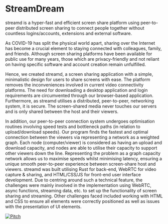 # StreamDream
streamd is a hyper-fast and efficient screen share platform using peer-to-peer distributed screen sharing to connect people together without countless logins/accounts, extensions and external software.

As COVID-19 has split the physical world apart, sharing over the Internet has become a crucial element to staying connected with colleagues, family, and friends. Although screen sharing platforms have been available for public use for many years, those which are privacy-friendly and not reliant on having specific software and account creation remain unfulfilled.

Hence, we created streamd, a screen sharing application with a simple, minimalistic design for users to share screens with ease. 
The platform removes the inconveniences involved in current video connectivity platforms. The need for downloading a desktop application and login requirements are circumvented through our browser-based application. 
Furthermore, as streamd utilises a distributed, peer-to-peer, networking system, it is secure. The screen-shared media never touches our servers and is only shared between the host and their viewers. 

In addition, our peer-to-peer connection system undergoes optimisation routines involving speed tests and bottleneck paths (in relation to upload/download speeds). Our program finds the fastest and optimal connection between the viewers via representing a network as a weighted graph. Each node (computer/viewer) is considered as having an upload and download capacity, and nodes are able to utilise their capacity to support other viewers down the line. Representing the problem as a graph capacity network allows us to maximise speeds whilst minimising latency, ensuring a unique smooth peer-to-peer experience between screen-share host and viewers.
streamd was built utilising Rust for back-end, WebRTC for video capture & sharing, and HTML/CSS/JS for front-end user interface development. 
Due to centring around such a technical feature, the challenges were mainly involved in the implementation using WebRTC, async functions, streaming data, etc. to set up the functionality of screen sharing and streaming. Other challenges faced included working with HTML and CSS to ensure all elements were correctly positioned as well as issues with the presentation of UI elements.


[![Pitch](https://img.youtube.com/vi/GPoEpB1OyF4/0.jpg)](https://www.youtube.com/watch?v=GPoEpB1OyF4)
